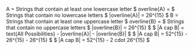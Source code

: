 A = Strings that contain at least one lowercase letter 
$ overline{A} = $ Strings that contain no lowercase letters
$ |overline{A}| = 26^{15} $ 
B = Strings that contain at least one uppercase letter 
$ overline{B} = $ Strings that contain no uppercase letters 
$ |overline{B}| = 26^{15} $ 
$ |A cap B| = text{All Possibilities} - |overline{A}| - |overline{B}| $ 
$ |A cap B| = 52^{15} - 26^{15} - 26^{15} $ 
$ |A cap B| = 52^{15} - 2 cdot 26^{15} $
